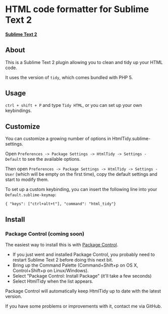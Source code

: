 # HTML code formatter for Sublime Text 2
#### [Sublime Text 2](http://www.sublimetext.com/2)

## About
This is a Sublime Text 2 plugin allowing you to clean and tidy up your HTML code. 

It uses the version of `tidy`, which comes bundled with PHP 5.

## Usage
`ctrl + shift + P` and type `Tidy HTML`, or you can set up your own keybindings.

## Customize
You can customize a growing number of options in HtmlTidy.sublime-settings.

Open `Preferences -> Package Settings -> HtmlTidy -> Settings - Default` to see the available options.

Then open `Preferences -> Package Settings -> HtmlTidy -> Settings - User` (which will be empty on the first time), copy the default settings and start to modify them.

To set up a custom keybinding, you can insert the following line into your `Default.sublime-keymap`:

`{ "keys": ["ctrl+alt+t"], "command": "html_tidy"}`

## Install

### Package Control (coming soon)

The easiest way to install this is with [Package Control](http://wbond.net/sublime\_packages/package\_control).

 * If you just went and installed Package Control, you probably need to restart Sublime Text 2 before doing this next bit.
 * Bring up the Command Palette (Command+Shift+p on OS X, Control+Shift+p on Linux/Windows).
 * Select "Package Control: Install Package" (it'll take a few seconds)
 * Select HtmlTidy when the list appears.

Package Control will automatically keep HtmlTidy up to date with the latest version.

If you have some problems or improvements with it, contact me via GitHub.
